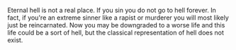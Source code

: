 Eternal hell is not a real place. If you sin you do not go to hell forever. In fact, if you're an extreme sinner like a rapist or murderer you will most likely just be reincarnated. Now you may be downgraded to a worse life and this life could be a sort of hell, but the classical representation of hell does not exist.
